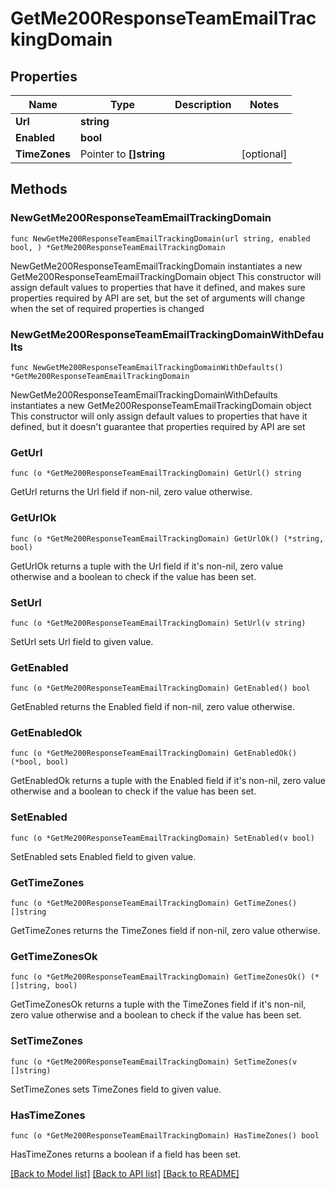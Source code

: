 # GetMe200ResponseTeamEmailTrackingDomain

## Properties

Name | Type | Description | Notes
------------ | ------------- | ------------- | -------------
**Url** | **string** |  | 
**Enabled** | **bool** |  | 
**TimeZones** | Pointer to **[]string** |  | [optional] 

## Methods

### NewGetMe200ResponseTeamEmailTrackingDomain

`func NewGetMe200ResponseTeamEmailTrackingDomain(url string, enabled bool, ) *GetMe200ResponseTeamEmailTrackingDomain`

NewGetMe200ResponseTeamEmailTrackingDomain instantiates a new GetMe200ResponseTeamEmailTrackingDomain object
This constructor will assign default values to properties that have it defined,
and makes sure properties required by API are set, but the set of arguments
will change when the set of required properties is changed

### NewGetMe200ResponseTeamEmailTrackingDomainWithDefaults

`func NewGetMe200ResponseTeamEmailTrackingDomainWithDefaults() *GetMe200ResponseTeamEmailTrackingDomain`

NewGetMe200ResponseTeamEmailTrackingDomainWithDefaults instantiates a new GetMe200ResponseTeamEmailTrackingDomain object
This constructor will only assign default values to properties that have it defined,
but it doesn't guarantee that properties required by API are set

### GetUrl

`func (o *GetMe200ResponseTeamEmailTrackingDomain) GetUrl() string`

GetUrl returns the Url field if non-nil, zero value otherwise.

### GetUrlOk

`func (o *GetMe200ResponseTeamEmailTrackingDomain) GetUrlOk() (*string, bool)`

GetUrlOk returns a tuple with the Url field if it's non-nil, zero value otherwise
and a boolean to check if the value has been set.

### SetUrl

`func (o *GetMe200ResponseTeamEmailTrackingDomain) SetUrl(v string)`

SetUrl sets Url field to given value.


### GetEnabled

`func (o *GetMe200ResponseTeamEmailTrackingDomain) GetEnabled() bool`

GetEnabled returns the Enabled field if non-nil, zero value otherwise.

### GetEnabledOk

`func (o *GetMe200ResponseTeamEmailTrackingDomain) GetEnabledOk() (*bool, bool)`

GetEnabledOk returns a tuple with the Enabled field if it's non-nil, zero value otherwise
and a boolean to check if the value has been set.

### SetEnabled

`func (o *GetMe200ResponseTeamEmailTrackingDomain) SetEnabled(v bool)`

SetEnabled sets Enabled field to given value.


### GetTimeZones

`func (o *GetMe200ResponseTeamEmailTrackingDomain) GetTimeZones() []string`

GetTimeZones returns the TimeZones field if non-nil, zero value otherwise.

### GetTimeZonesOk

`func (o *GetMe200ResponseTeamEmailTrackingDomain) GetTimeZonesOk() (*[]string, bool)`

GetTimeZonesOk returns a tuple with the TimeZones field if it's non-nil, zero value otherwise
and a boolean to check if the value has been set.

### SetTimeZones

`func (o *GetMe200ResponseTeamEmailTrackingDomain) SetTimeZones(v []string)`

SetTimeZones sets TimeZones field to given value.

### HasTimeZones

`func (o *GetMe200ResponseTeamEmailTrackingDomain) HasTimeZones() bool`

HasTimeZones returns a boolean if a field has been set.


[[Back to Model list]](../README.md#documentation-for-models) [[Back to API list]](../README.md#documentation-for-api-endpoints) [[Back to README]](../README.md)


